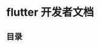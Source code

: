 
# flutter 开发者文档

## 目录

<!-- - [快速开始](quick-start.md)
- [基础教程](tutorial.md)
- [进阶教程](tutorials.md)
- [API 文档](api/flutter/index.md)
- [常见问题](faq.md)
- [贡献者指南](contributor.md)
- [常见问题解答](qa.md)
- [更新日志](changelogs/CHANGELOG-1.md)
- [常见问题解答](qa.md)
- [常见问题解答](qa.md) -->